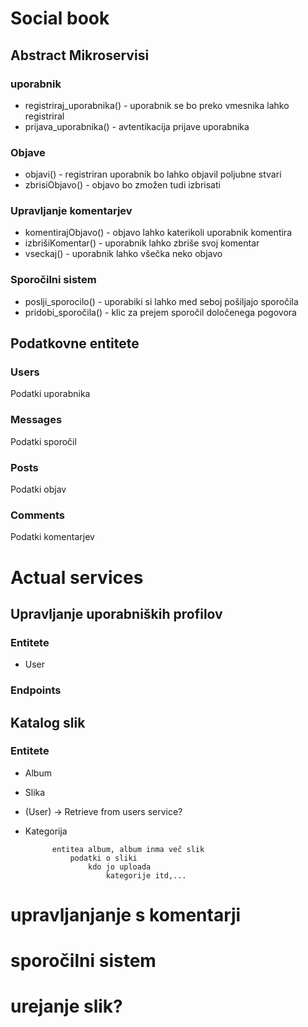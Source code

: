 # Social book

## Abstract Mikroservisi

### uporabnik
* registriraj_uporabnika() - uporabnik se bo preko vmesnika lahko registriral
* prijava_uporabnika() - avtentikacija prijave uporabnika

### Objave
* objavi() - registriran uporabnik bo lahko objavil poljubne stvari
* zbrisiObjavo() - objavo bo zmožen tudi izbrisati

### Upravljanje komentarjev
* komentirajObjavo() - objavo lahko katerikoli uporabnik komentira
* izbrišiKomentar() - uporabnik lahko zbriše svoj komentar
* vseckaj() - uporabnik lahko všečka neko objavo

### Sporočilni sistem
* poslji_sporocilo() - uporabiki si lahko med seboj pošiljajo sporočila
* pridobi_sporočila() - klic za prejem sporočil določenega pogovora

## Podatkovne entitete

### Users
Podatki uporabnika

### Messages
Podatki sporočil

### Posts
Podatki objav

### Comments
Podatki komentarjev



# Actual services 
## Upravljanje uporabniških profilov
### Entitete
* User
### Endpoints


## Katalog slik
### Entitete
* Album
* Slika
* (User) -> Retrieve from users service?
* Kategorija
			
			entitea album, album inma več slik
				podatki o sliki
					kdo jo uploada 
						kategorije itd,...




# upravljanjanje s komentarji
# sporočilni sistem
# urejanje slik?
